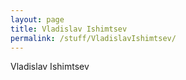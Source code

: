 ```yaml
---
layout: page
title: Vladislav Ishimtsev
permalink: /stuff/VladislavIshimtsev/
---
```


Vladislav Ishimtsev
